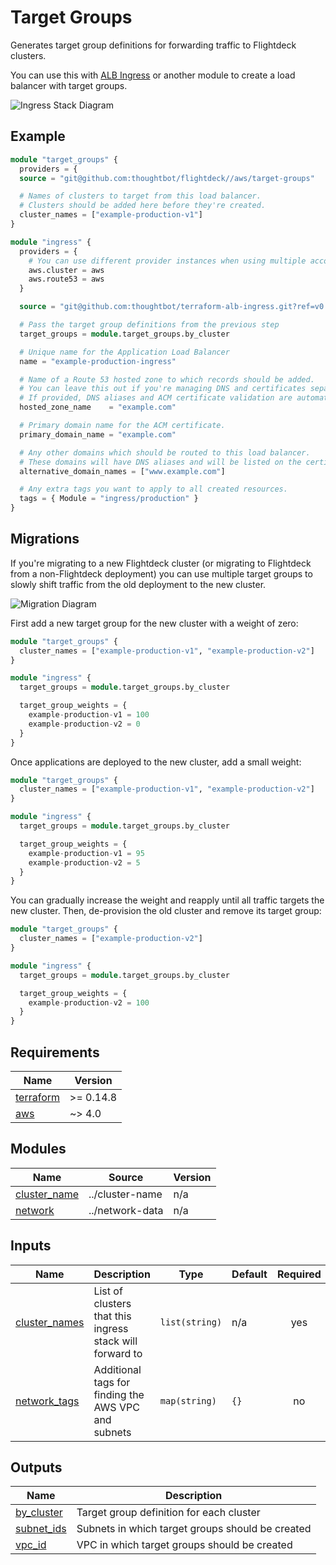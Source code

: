 # Target Groups

Generates target group definitions for forwarding traffic to Flightdeck
clusters.

You can use this with [ALB Ingress] or another module to create a load balancer
with target groups.

![Ingress Stack Diagram](../../docs/aws-ingress-stack.png)

## Example

```terraform
module "target_groups" {
  providers = {
  source = "git@github.com:thoughtbot/flightdeck//aws/target-groups"

  # Names of clusters to target from this load balancer.
  # Clusters should be added here before they're created.
  cluster_names = ["example-production-v1"]
}

module "ingress" {
  providers = {
    # You can use different provider instances when using multiple accounts.
    aws.cluster = aws
    aws.route53 = aws
  }

  source = "git@github.com:thoughtbot/terraform-alb-ingress.git?ref=v0.4.0"

  # Pass the target group definitions from the previous step
  target_groups = module.target_groups.by_cluster

  # Unique name for the Application Load Balancer
  name = "example-production-ingress"

  # Name of a Route 53 hosted zone to which records should be added.
  # You can leave this out if you're managing DNS and certificates separately.
  # If provided, DNS aliases and ACM certificate validation are automatic.
  hosted_zone_name    = "example.com"

  # Primary domain name for the ACM certificate.
  primary_domain_name = "example.com"

  # Any other domains which should be routed to this load balancer.
  # These domains will have DNS aliases and will be listed on the certificate.
  alternative_domain_names = ["www.example.com"]

  # Any extra tags you want to apply to all created resources.
  tags = { Module = "ingress/production" }
}
```

## Migrations

If you're migrating to a new Flightdeck cluster (or migrating to Flightdeck from
a non-Flightdeck deployment) you can use multiple target groups to slowly shift
traffic from the old deployment to the new cluster.

![Migration Diagram](../../docs/aws-ingress-migration.png)

First add a new target group for the new cluster with a weight of zero:

```terraform
module "target_groups" {
  cluster_names = ["example-production-v1", "example-production-v2"]
}

module "ingress" {
  target_groups = module.target_groups.by_cluster

  target_group_weights = {
    example-production-v1 = 100
    example-production-v2 = 0
  }
}
```

Once applications are deployed to the new cluster, add a small weight:

```terraform
module "target_groups" {
  cluster_names = ["example-production-v1", "example-production-v2"]
}

module "ingress" {
  target_groups = module.target_groups.by_cluster

  target_group_weights = {
    example-production-v1 = 95
    example-production-v2 = 5
  }
}
```

You can gradually increase the weight and reapply until all traffic targets the
new cluster. Then, de-provision the old cluster and remove its target group:

```terraform
module "target_groups" {
  cluster_names = ["example-production-v2"]
}

module "ingress" {
  target_groups = module.target_groups.by_cluster

  target_group_weights = {
    example-production-v2 = 100
  }
}
```

[alb ingress]: https://github.com/thoughtbot/terraform-alb-ingress

<!-- BEGIN_TF_DOCS -->
## Requirements

| Name | Version |
|------|---------|
| <a name="requirement_terraform"></a> [terraform](#requirement\_terraform) | >= 0.14.8 |
| <a name="requirement_aws"></a> [aws](#requirement\_aws) | ~> 4.0 |

## Modules

| Name | Source | Version |
|------|--------|---------|
| <a name="module_cluster_name"></a> [cluster\_name](#module\_cluster\_name) | ../cluster-name | n/a |
| <a name="module_network"></a> [network](#module\_network) | ../network-data | n/a |

## Inputs

| Name | Description | Type | Default | Required |
|------|-------------|------|---------|:--------:|
| <a name="input_cluster_names"></a> [cluster\_names](#input\_cluster\_names) | List of clusters that this ingress stack will forward to | `list(string)` | n/a | yes |
| <a name="input_network_tags"></a> [network\_tags](#input\_network\_tags) | Additional tags for finding the AWS VPC and subnets | `map(string)` | `{}` | no |

## Outputs

| Name | Description |
|------|-------------|
| <a name="output_by_cluster"></a> [by\_cluster](#output\_by\_cluster) | Target group definition for each cluster |
| <a name="output_subnet_ids"></a> [subnet\_ids](#output\_subnet\_ids) | Subnets in which target groups should be created |
| <a name="output_vpc_id"></a> [vpc\_id](#output\_vpc\_id) | VPC in which target groups should be created |
<!-- END_TF_DOCS -->